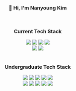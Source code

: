 

<div align="center">
  <h3>🤚 Hi, I'm Nanyoung Kim</h3>
  <br>
  <h3>Current Tech Stack</h3>
  <img src="https://img.shields.io/badge/Python-3776AB.svg?style=for-the-badge&logo=python&logoColor=ffd343" />
  <img src="https://img.shields.io/badge/Solidity-000000.svg?style=for-the-badge&logo=Solidity&logoColor=ffffff" />
  <img src="https://img.shields.io/badge/NestJS-B40404.svg?style=for-the-badge&logo=nestjs&logoColor=000000" />
  <img src="https://img.shields.io/badge/NextJS-000000.svg?style=for-the-badge&logo=next.js&logoColor=ffffff" />
  <br>
  <img src="https://img.shields.io/badge/PostgreSQL-4479A1.svg?style=for-the-badge&logo=postgresql&logoColor=ffffff" />
  <img src="https://img.shields.io/badge/MongoDB-47A248.svg?style=for-the-badge&logo=mongodb&logoColor=ffffff" />
  <br>
  <br>
  <h3>Undergraduate Tech Stack</h3>
  <img src="https://img.shields.io/badge/C++-00599c.svg?style=for-the-badge&logo=cplusplus&logoColor=ffffff" />
  <img src="https://img.shields.io/badge/Raspberry Pi-A22846.svg?style=for-the-badge&logo=raspberrypi&logoColor=ffffff" />
  <img src="https://img.shields.io/badge/Linux-FCC624.svg?style=for-the-badge&logo=linux&logoColor=000000" />
  <img src="https://img.shields.io/badge/MySQL-4479A1.svg?style=for-the-badge&logo=mysql&logoColor=ffffff" />
  <img src="https://img.shields.io/badge/Arduino-00878F.svg?style=for-the-badge&logo=arduino&logoColor=ffffff" />
  <br>
  <img src="https://img.shields.io/badge/Docker-2496ED.svg?style=for-the-badge&logo=docker&logoColor=ffffff" />
  <img src="https://img.shields.io/badge/Naver Cloud-03C75A.svg?style=for-the-badge&logo=naver&logoColor=ffffff" />
  <img src="https://img.shields.io/badge/Redis-FF4438.svg?style=for-the-badge&logo=redis&logoColor=ffffff" />
  <img src="https://img.shields.io/badge/Springboot-6DB33F.svg?style=for-the-badge&logo=springboot&logoColor=ffffff" />
  <img src="https://img.shields.io/badge/Spring Security-6DB33F.svg?style=for-the-badge&logo=springsecurity&logoColor=ffffff" />
  
</div>

